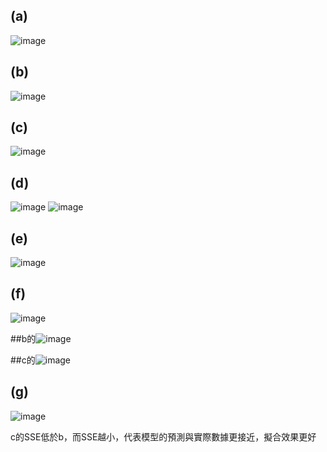 ## (a)


![image](https://github.com/user-attachments/assets/ade02125-bcbc-4326-b7dc-0eb7aca49123)


## (b)


![image](https://github.com/user-attachments/assets/91e0a3ea-92c2-4f7a-8a82-36a2c38f87ec)



## (c)



![image](https://github.com/user-attachments/assets/82f6408e-e276-40d9-b41a-783dcc6eeedc)



## (d)
![image](https://github.com/user-attachments/assets/4ffe0d85-c178-4d24-8c6b-cd445bb06ace)
![image](https://github.com/user-attachments/assets/1cdaf094-bdbb-4e59-94c2-c5e19ff6f6a3)



## (e)

![image](https://github.com/user-attachments/assets/4b13cf64-535c-4709-87d3-8bd36ce1b7db)



## (f) 

![image](https://github.com/user-attachments/assets/7b461d6a-324b-4cda-9b59-c8809d9be881)



##b的![image](https://github.com/user-attachments/assets/853c1d27-9b9e-4de0-98ac-47252d24e79b)

##c的![image](https://github.com/user-attachments/assets/0a65b286-66ec-4e3d-a59b-507754ab51c0)


## (g)

![image](https://github.com/user-attachments/assets/3218ce3a-6334-4f51-9638-53a00a4e9aa7)

c的SSE低於b，而SSE越小，代表模型的預測與實際數據更接近，擬合效果更好
